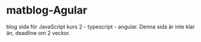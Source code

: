# matblog-Agular
blog sida för JavaScript kurs 2 - typescript - angular. 
Denna sida är inte klar än, deadline om 2 veckor. 
